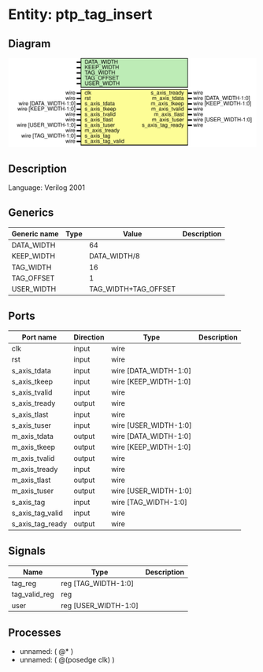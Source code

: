 # Entity: ptp_tag_insert

## Diagram

![Diagram](ptp_tag_insert.svg "Diagram")
## Description

Language: Verilog 2001
 
## Generics

| Generic name | Type | Value                | Description |
| ------------ | ---- | -------------------- | ----------- |
| DATA_WIDTH   |      | 64                   |             |
| KEEP_WIDTH   |      | DATA_WIDTH/8         |             |
| TAG_WIDTH    |      | 16                   |             |
| TAG_OFFSET   |      | 1                    |             |
| USER_WIDTH   |      | TAG_WIDTH+TAG_OFFSET |             |
## Ports

| Port name        | Direction | Type                  | Description |
| ---------------- | --------- | --------------------- | ----------- |
| clk              | input     | wire                  |             |
| rst              | input     | wire                  |             |
| s_axis_tdata     | input     | wire [DATA_WIDTH-1:0] |             |
| s_axis_tkeep     | input     | wire [KEEP_WIDTH-1:0] |             |
| s_axis_tvalid    | input     | wire                  |             |
| s_axis_tready    | output    | wire                  |             |
| s_axis_tlast     | input     | wire                  |             |
| s_axis_tuser     | input     | wire [USER_WIDTH-1:0] |             |
| m_axis_tdata     | output    | wire [DATA_WIDTH-1:0] |             |
| m_axis_tkeep     | output    | wire [KEEP_WIDTH-1:0] |             |
| m_axis_tvalid    | output    | wire                  |             |
| m_axis_tready    | input     | wire                  |             |
| m_axis_tlast     | output    | wire                  |             |
| m_axis_tuser     | output    | wire [USER_WIDTH-1:0] |             |
| s_axis_tag       | input     | wire [TAG_WIDTH-1:0]  |             |
| s_axis_tag_valid | input     | wire                  |             |
| s_axis_tag_ready | output    | wire                  |             |
## Signals

| Name          | Type                 | Description |
| ------------- | -------------------- | ----------- |
| tag_reg       | reg [TAG_WIDTH-1:0]  |             |
| tag_valid_reg | reg                  |             |
| user          | reg [USER_WIDTH-1:0] |             |
## Processes
- unnamed: ( @* )
- unnamed: ( @(posedge clk) )
